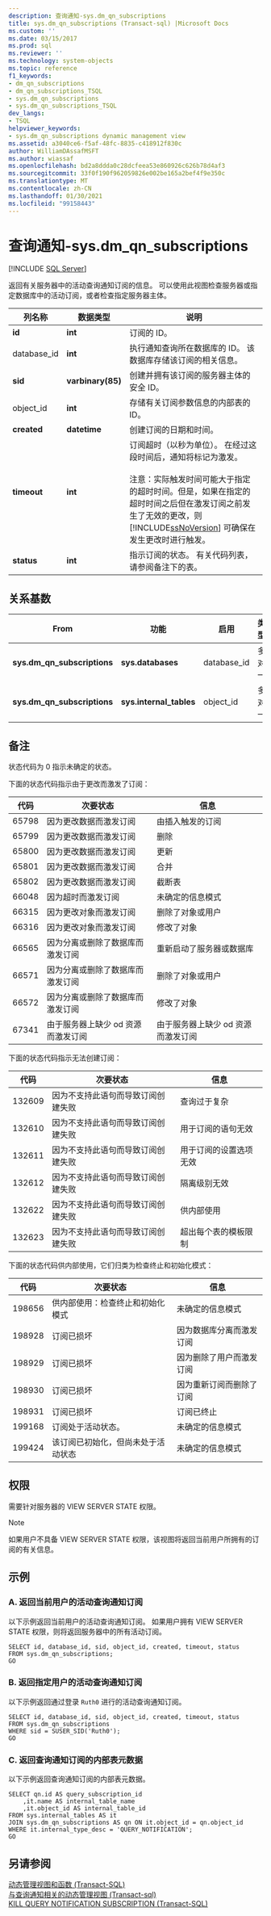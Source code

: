 ```yaml
---
description: 查询通知-sys.dm_qn_subscriptions
title: sys.dm_qn_subscriptions (Transact-sql) |Microsoft Docs
ms.custom: ''
ms.date: 03/15/2017
ms.prod: sql
ms.reviewer: ''
ms.technology: system-objects
ms.topic: reference
f1_keywords:
- dm_qn_subscriptions
- dm_qn_subscriptions_TSQL
- sys.dm_qn_subscriptions
- sys.dm_qn_subscriptions_TSQL
dev_langs:
- TSQL
helpviewer_keywords:
- sys.dm_qn_subscriptions dynamic management view
ms.assetid: a3040ce6-f5af-48fc-8835-c418912f830c
author: WilliamDAssafMSFT
ms.author: wiassaf
ms.openlocfilehash: bd2a8ddda0c28dcfeea53e860926c626b78d4af3
ms.sourcegitcommit: 33f0f190f962059826e002be165a2bef4f9e350c
ms.translationtype: MT
ms.contentlocale: zh-CN
ms.lasthandoff: 01/30/2021
ms.locfileid: "99158443"
---
```

# <a name="query-notifications---sysdm_qn_subscriptions"></a>查询通知-sys.dm_qn_subscriptions
[!INCLUDE [SQL Server](../../includes/applies-to-version/sqlserver.md)]

  返回有关服务器中的活动查询通知订阅的信息。 可以使用此视图检查服务器或指定数据库中的活动订阅，或者检查指定服务器主体。  
  
|列名称|数据类型|说明|  
|-----------------|---------------|-----------------|  
|**id**|**int**|订阅的 ID。|  
|database_id|**int**|执行通知查询所在数据库的 ID。 该数据库存储该订阅的相关信息。|  
|**sid**|**varbinary(85)**|创建并拥有该订阅的服务器主体的安全 ID。|  
|object_id|**int**|存储有关订阅参数信息的内部表的 ID。|  
|**created**|**datetime**|创建订阅的日期和时间。|  
|**timeout**|**int**|订阅超时（以秒为单位）。 在经过这段时间后，通知将标记为激发。<br /><br /> 注意：实际触发时间可能大于指定的超时时间。但是，如果在指定的超时时间之后但在激发订阅之前发生了无效的更改，则 [!INCLUDE[ssNoVersion](../../includes/ssnoversion-md.md)] 可确保在发生更改时进行触发。|  
|**status**|**int**|指示订阅的状态。 有关代码列表，请参阅备注下的表。|  
  
## <a name="relationship-cardinalities"></a>关系基数  
  
|From|功能|启用|类型|  
|----------|--------|--------|----------|  
|**sys.dm_qn_subscriptions**|**sys.databases**|database_id|多对一|  
|**sys.dm_qn_subscriptions**|**sys.internal_tables**|object_id|多对一|  
  
## <a name="remarks"></a>备注  
 状态代码为 0 指示未确定的状态。  
  
 下面的状态代码指示由于更改而激发了订阅：  
  
|代码|次要状态|信息|  
|----------|------------------|----------|  
|65798|因为更改数据而激发订阅|由插入触发的订阅|  
|65799|因为更改数据而激发订阅|删除|  
|65800|因为更改数据而激发订阅|更新|  
|65801|因为更改数据而激发订阅|合并|  
|65802|因为更改数据而激发订阅|截断表|  
|66048|因为超时而激发订阅|未确定的信息模式|  
|66315|因为更改对象而激发订阅|删除了对象或用户|  
|66316|因为更改对象而激发订阅|修改了对象|  
|66565|因为分离或删除了数据库而激发订阅|重新启动了服务器或数据库|  
|66571|因为分离或删除了数据库而激发订阅|删除了对象或用户|  
|66572|因为分离或删除了数据库而激发订阅|修改了对象|  
|67341|由于服务器上缺少 od 资源而激发订阅|由于服务器上缺少 od 资源而激发订阅|  
  
 下面的状态代码指示无法创建订阅：  
  
|代码|次要状态|信息|  
|----------|------------------|----------|  
|132609|因为不支持此语句而导致订阅创建失败|查询过于复杂|  
|132610|因为不支持此语句而导致订阅创建失败|用于订阅的语句无效|  
|132611|因为不支持此语句而导致订阅创建失败|用于订阅的设置选项无效|  
|132612|因为不支持此语句而导致订阅创建失败|隔离级别无效|  
|132622|因为不支持此语句而导致订阅创建失败|供内部使用|  
|132623|因为不支持此语句而导致订阅创建失败|超出每个表的模板限制|  
  
 下面的状态代码供内部使用，它们归类为检查终止和初始化模式：  
  
|代码|次要状态|信息|  
|----------|------------------|----------|  
|198656|供内部使用：检查终止和初始化模式|未确定的信息模式|  
|198928|订阅已损坏|因为数据库分离而激发订阅|  
|198929|订阅已损坏|因为删除了用户而激发订阅|  
|198930|订阅已损坏|因为重新订阅而删除了订阅|  
|198931|订阅已损坏|订阅已终止|  
|199168|订阅处于活动状态。|未确定的信息模式|  
|199424|该订阅已初始化，但尚未处于活动状态|未确定的信息模式|  
  
## <a name="permissions"></a>权限  
 需要针对服务器的 VIEW SERVER STATE 权限。  
  
> [!NOTE]  
>  如果用户不具备 VIEW SERVER STATE 权限，该视图将返回当前用户所拥有的订阅的有关信息。  
  
## <a name="examples"></a>示例  
  
### <a name="a-return-active-query-notification-subscriptions-for-the-current-user"></a>A. 返回当前用户的活动查询通知订阅  
 以下示例返回当前用户的活动查询通知订阅。 如果用户拥有 VIEW SERVER STATE 权限，则将返回服务器中的所有活动订阅。  
  
```  
SELECT id, database_id, sid, object_id, created, timeout, status  
FROM sys.dm_qn_subscriptions;  
GO  
```  
  
### <a name="b-returning-active-query-notification-subscriptions-for-a-specified-user"></a>B. 返回指定用户的活动查询通知订阅  
 以下示例返回通过登录 `Ruth0` 进行的活动查询通知订阅。  
  
```  
SELECT id, database_id, sid, object_id, created, timeout, status  
FROM sys.dm_qn_subscriptions  
WHERE sid = SUSER_SID('Ruth0');  
GO  
```  
  
### <a name="c-returning-internal-table-metadata-for-query-notification-subscriptions"></a>C. 返回查询通知订阅的内部表元数据  
 以下示例返回查询通知订阅的内部表元数据。  
  
```  
SELECT qn.id AS query_subscription_id  
    ,it.name AS internal_table_name  
    ,it.object_id AS internal_table_id  
FROM sys.internal_tables AS it  
JOIN sys.dm_qn_subscriptions AS qn ON it.object_id = qn.object_id  
WHERE it.internal_type_desc = 'QUERY_NOTIFICATION';  
GO  
```  
  
## <a name="see-also"></a>另请参阅  
 [动态管理视图和函数 (Transact-SQL)](~/relational-databases/system-dynamic-management-views/system-dynamic-management-views.md)   
 [与查询通知相关的动态管理视图 &#40;Transact-sql&#41;](./system-dynamic-management-views.md)   
 [KILL QUERY NOTIFICATION SUBSCRIPTION (Transact-SQL)](../../t-sql/language-elements/kill-query-notification-subscription-transact-sql.md)  
  
